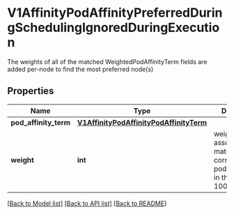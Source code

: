 # V1AffinityPodAffinityPreferredDuringSchedulingIgnoredDuringExecution

The weights of all of the matched WeightedPodAffinityTerm fields are added per-node to find the most preferred node(s)
## Properties
Name | Type | Description | Notes
------------ | ------------- | ------------- | -------------
**pod_affinity_term** | [**V1AffinityPodAffinityPodAffinityTerm**](V1AffinityPodAffinityPodAffinityTerm.md) |  | 
**weight** | **int** | weight associated with matching the corresponding podAffinityTerm, in the range 1-100. | 

[[Back to Model list]](../README.md#documentation-for-models) [[Back to API list]](../README.md#documentation-for-api-endpoints) [[Back to README]](../README.md)


